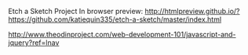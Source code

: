 Etch a Sketch Project
In browser preview: http://htmlpreview.github.io/?https://github.com/katiequin335/etch-a-sketch/master/index.html


http://www.theodinproject.com/web-development-101/javascript-and-jquery?ref=lnav
